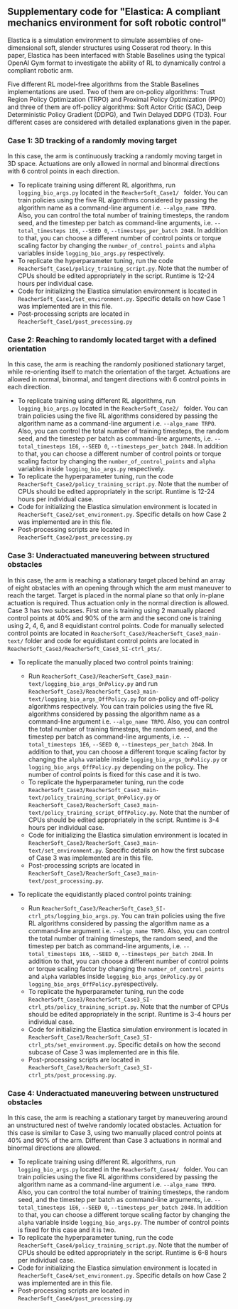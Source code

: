 ## Supplementary code for "Elastica: A compliant mechanics environment for soft robotic control"

Elastica is a simulation environment to simulate assemblies of one-dimensional soft, slender structures using Cosserat rod theory. 
In this paper, Elastica has been interfaced with Stable Baselines using the typical OpenAI Gym format to investigate the ability 
of RL to dynamically control a compliant robotic arm.

Five different RL model-free algorithms from the Stable Baselines implementations are used. Two of them are on-policy 
algorithms: Trust Region Policy Optimization (TRPO) and Proximal Policy Optimization (PPO) and 
three of them are off-policy algorithms: Soft Actor Critic (SAC), Deep Deterministic Policy Gradient (DDPG), and 
Twin Delayed DDPG (TD3). Four different cases are considered with detailed explanations given in the paper. 

### Case 1: 3D tracking of a randomly moving target
In this case, the arm is continuously tracking a randomly moving target in 3D space. Actuations are only allowed in 
normal and binormal directions with 6 control points in each direction. 

* To replicate training using different RL algorithms, run `logging_bio_args.py` located in the `ReacherSoft_Case1/ ` folder. 
You can train policies using the five RL algorithms considered by passing the algorithm name as a command-line argument i.e. `--algo_name TRPO`.
 Also, you can control the total number of training timesteps, the random seed, and the timestep 
per batch as command-line arguments, i.e. `--total_timesteps 1E6`, `--SEED 0`, `--timesteps_per_batch 2048`.
 In addition to that, you can choose a different number of control points or torque scaling factor by changing the 
`number_of_control_points` and `alpha` variables inside `logging_bio_args.py` respectively.  
* To replicate the hyperparameter tuning, run the code `ReacherSoft_Case1/policy_training_script.py`. 
Note that the number of CPUs should be edited appropriately in the script. Runtime is 12-24 hours per individual case.
* Code for initializing the Elastica simulation environment is located in `ReacherSoft_Case1/set_environment.py`. 
Specific details on how Case 1 was implemented are in this file. 
* Post-processing scripts are located in `ReacherSoft_Case1/post_processing.py`



### Case 2: Reaching to randomly located target with a defined orientation
In this case, the arm is reaching the randomly positioned stationary target, while re-orienting itself to match the orientation
of the target. Actuations are allowed in normal, binormal, and tangent directions with 6 control points in each direction.

* To replicate training using different RL algorithms, run `logging_bio_args.py` located in the `ReacherSoft_Case2/ ` folder. 
You can train policies using the five RL algorithms considered by passing the algorithm name as a command-line argument 
i.e. `--algo_name TRPO`. Also, you can control the total number of training timesteps, the random seed, and the timestep 
per batch as command-line arguments, i.e. `--total_timesteps 1E6`, `--SEED 0`, `--timesteps_per_batch 2048`. 
In addition to that, you can choose a different number of control points or torque scaling factor by changing the 
`number_of_control_points` and `alpha` variables inside `logging_bio_args.py` respectively.  
* To replicate the hyperparameter tuning, run the code `ReacherSoft_Case2/policy_training_script.py`. 
Note that the number of CPUs should be edited appropriately in the script. Runtime is 12-24 hours per individual case. 
* Code for initializing the Elastica simulation environment is located in `ReacherSoft_Case2/set_environment.py`. 
Specific details on how Case 2 was implemented are in this file. 
* Post-processing scripts are located in `ReacherSoft_Case2/post_processing.py`


### Case 3: Underactuated maneuvering between structured obstacles
In this case, the arm is reaching a stationary target placed behind an array of eight obstacles with an opening through
which the arm must maneuver to reach the target. Target is placed in the normal plane so that only in-plane actuation is
required. Thus actuation only in the normal direction is allowed. Case 3 has two subcases. First one is training using 
2 manually placed control points at 40% and 90% of the arm and the second one is training using 2, 4, 6, and 8 
equidistant control points. Code for manually selected control
points are located in `ReacherSoft_Case3/ReacherSoft_Case3_main-text/` folder and code for equidistant control points are
located in `ReacherSoft_Case3/ReacherSoft_Case3_SI-ctrl_pts/`.

* To replicate the manually placed two control points training:
   * Run `ReacherSoft_Case3/ReacherSoft_Case3_main-text/logging_bio_args_OnPolicy.py` and run
    `ReacherSoft_Case3/ReacherSoft_Case3_main-text/logging_bio_args_OffPolicy.py` for on-policy and off-policy algorithms
     respectively. You can train policies using the five RL algorithms considered by passing the algorithm name as a 
     command-line argument i.e. `--algo_name TRPO`. Also, you can control the total number of training timesteps, 
     the random seed, and the timestep per batch as command-line arguments, i.e. `--total_timesteps 1E6`, `--SEED 0`, `--timesteps_per_batch 2048`. 
     In addition to that, you can choose a different torque scaling factor by changing the `alpha` variable inside 
    `logging_bio_args_OnPolicy.py` or  `logging_bio_args_OffPolicy.py` depending on the policy. The number of control points is fixed for this case and it is two. 
    * To replicate the hyperparameter tuning, run the code `ReacherSoft_Case3/ReacherSoft_Case3_main-text/policy_training_script_OnPolicy.py`
    or `ReacherSoft_Case3/ReacherSoft_Case3_main-text/policy_training_script_OffPolicy.py`. 
    Note that the number of CPUs should be edited appropriately in the script. Runtime is 3-4 hours per individual case.  
    * Code for initializing the Elastica simulation environment is located in `ReacherSoft_Case3/ReacherSoft_Case3_main-text/set_environment.py`. 
    Specific details on how the first subcase of Case 3 was implemented are in this file. 
    * Post-processing scripts are located in `ReacherSoft_Case3/ReacherSoft_Case3_main-text/post_processing.py`.

* To replicate the equidistantly placed control points training:
   * Run `ReacherSoft_Case3/ReacherSoft_Case3_SI-ctrl_pts/logging_bio_args.py`. You can train policies using the five RL
    algorithms considered by passing the algorithm name as a command-line argument i.e. `--algo_name TRPO`. 
    Also, you can control the total number of training timesteps, the random seed, and the timestep per batch as 
    command-line arguments, i.e. `--total_timesteps 1E6`, `--SEED 0`, `--timesteps_per_batch 2048`. In addition to that,
     you can choose a different number of control points or torque scaling factor by changing the `number_of_control_points` 
     and `alpha` variables inside `logging_bio_args_OnPolicy.py` or  `logging_bio_args_OffPolicy.py`respectively. 
    * To replicate the hyperparameter tuning, run the code `ReacherSoft_Case3/ReacherSoft_Case3_SI-ctrl_pts/policy_training_script.py`.
    Note that the number of CPUs should be edited appropriately in the script. Runtime is 3-4 hours per individual case.  
    * Code for initializing the Elastica simulation environment is located in `ReacherSoft_Case3/ReacherSoft_Case3_SI-ctrl_pts/set_environment.py`. 
    Specific details on how the second subcase of Case 3 was implemented are in this file. 
    * Post-processing scripts are located in `ReacherSoft_Case3/ReacherSoft_Case3_SI-ctrl_pts/post_processing.py`. 


### Case 4: Underactuated maneuvering between unstructured obstacles
In this case, the arm is reaching a stationary target by maneuvering around an unstructured nest of twelve randomly located
obstacles. Actuation for this case is similar to Case 3, using two manually placed control points at 40% and 90% of the arm. 
Different than Case 3 actuations in normal and binormal directions are allowed. 

* To replicate training using different RL algorithms, run `logging_bio_args.py` located in the `ReacherSoft_Case4/ ` folder. 
You can train policies using the five RL algorithms considered by passing the algorithm name as a command-line argument 
i.e. `--algo_name TRPO`. Also, you can control the total number of training timesteps, the random seed, and the timestep 
per batch as command-line arguments, i.e. `--total_timesteps 1E6`, `--SEED 0`, `--timesteps_per_batch 2048`. 
In addition to that, you can choose a different torque scaling factor by changing the `alpha` variable inside 
`logging_bio_args.py`. The number of control points is fixed for this case and it is two. 
* To replicate the hyperparameter tuning, run the code `ReacherSoft_Case4/policy_training_script.py`. 
Note that the number of CPUs should be edited appropriately in the script. Runtime is 6-8 hours per individual case. 
* Code for initializing the Elastica simulation environment is located in `ReacherSoft_Case4/set_environment.py`. 
Specific details on how Case 2 was implemented are in this file. 
* Post-processing scripts are located in `ReacherSoft_Case4/post_processing.py`






